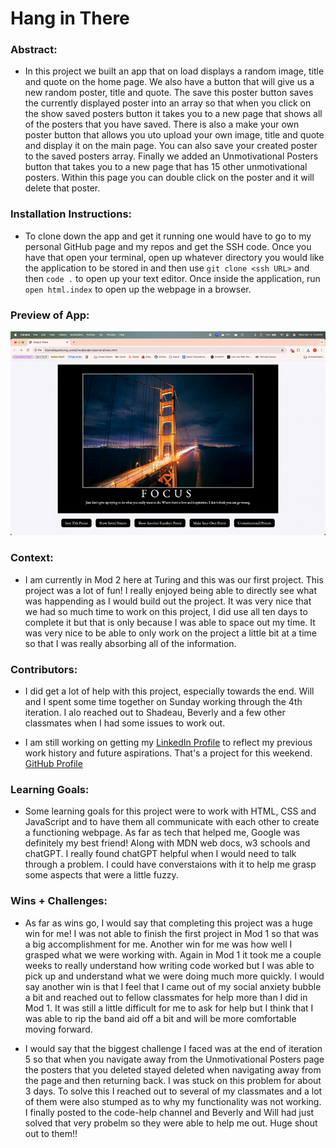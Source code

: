 

# Hang in There  

### Abstract: 
- In this project we built an app that on load displays a random image, title and quote on the home page. We also have a button that will give us a new random poster, title and quote. The save this poster button saves the currently displayed poster into an array so that when you click on the show saved posters button it takes you to a new page that shows all of the posters that you have saved. There is also a make your own poster button that allows you uto upload your own image, title and quote and display it on the main page. You can also save your created poster to the saved posters array. Finally we added an Unmotivational Posters button that takes you to a new page that has 15 other unmotivational posters. Within this page you can double click on the poster and it will delete that poster. 

[//]: <> (Briefly describe what you built and its features. What problem is the app solving? How does this application solve that problem?)

### Installation Instructions:
- To clone down the app and get it running one would have to go to my personal GitHub page and my repos and get the SSH code. Once you have that open your terminal, open up whatever directory you would like the application to be stored in and then use `git clone <ssh URL>` and then `code .` to open up your text editor. Once inside the application, run `open html.index` to open up the webpage in a browser. 

[//]: <> (What steps does a person have to take to get your app cloned down and running?)

### Preview of App:
![Project Preview](assets/Poster_Project_GIF.gif)

[//]: <> (Provide ONE gif or screenshot of your application - choose the "coolest" piece of functionality to show off. gifs preferred!)

### Context:
- I am currently in Mod 2 here at Turing and this was our first project. This project was a lot of fun! I really enjoyed being able to directly see what was happending as I would build out the project. It was very nice that we had so much time to work on this project, I did use all ten days to complete it but that is only because I was able to space out my time. It was very nice to be able to only work on the project a little bit at a time so that I was really absorbing all of the information. 

[//]: <> (Give some context for the project here. How long did you have to work on it? How far into the Turing program are you?)

### Contributors:
- I did get a lot of help with this project, especially towards the end. Will and I spent some time together on Sunday working through the 4th iteration. I alo reached out to Shadeau, Beverly and a few other classmates when I had some issues to work out. 

- I am still working on getting my [LinkedIn Profile](https://www.linkedin.com/in/ldsauer/) to reflect my previous work history and future aspirations. That's a project for this weekend. 
[GitHub Profile](https://github.com/ldsauer)

[//]: <> (Who worked on this application? Link to your GitHub. Consider also providing LinkedIn link)

### Learning Goals:
- Some learning goals for this project were to work with HTML, CSS and JavaScript and to have them all communicate with each other to create a functioning webpage. As far as tech that helped me, Google was definitely my best friend! Along with MDN web docs, w3 schools and chatGPT. I really found chatGPT helpful when I would need to talk through a problem. I could have converstaions with it to help me grasp some aspects that were a little fuzzy. 

[//]: <> (What were the learning goals of this project? What tech did you work with?)

### Wins + Challenges:
- As far as wins go, I would say that completing this project was a huge win for me! I was not able to finish the first project in Mod 1 so that was a big accomplishment for me. Another win for me was how well I grasped what we were working with. Again in Mod 1 it took me a couple weeks to really understand how writing code worked but I was able to pick up and understand what we were doing much more quickly. I would say another win is that I feel that I came out of my social anxiety bubble a bit and reached out to fellow classmates for help more than I did in Mod 1. It was still a little difficult for me to ask for help but I think that I was able to rip the band aid off a bit and will be more comfortable moving forward. 

- I would say that the biggest challenge I faced was at the end of iteration 5 so that when you navigate away from the Unmotivational Posters page the posters that you deleted stayed deleted when navigating away from the page and then returning back. I was stuck on this problem for about 3 days. To solve this I reached out to several of my classmates and a lot of them were also stumped as to why my functionality was not working. I finally posted to the code-help channel and Beverly and Will had just solved that very probelm so they were able to help me out. Huge shout out to them!! 

[//]: <> (What are 2-3 wins you have from this project? What were some challenges you faced - and how did you get over them?)
